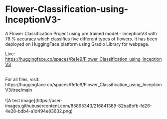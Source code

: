 # Flower-Classification-using-InceptionV3-
A Flower Classification Project using pre trained model - InceptionV3 with 78 % accuracy which classifies five different types of flowers. It has been deployed on HuggingFace platform using Gradio Library for webpage.
</br>

Live: https://huggingface.co/spaces/Re1e9/Flower_Classification_using_InceptionV3

</br>
For all files, visit: https://huggingface.co/spaces/Re1e9/Flower_Classification_using_InceptionV3/tree/main
</br>



</br>
![A test image](https://user-images.githubusercontent.com/85895343/216841389-82ba8bfb-fd26-4e28-bdb4-a1d494e83632.png)
</br>

